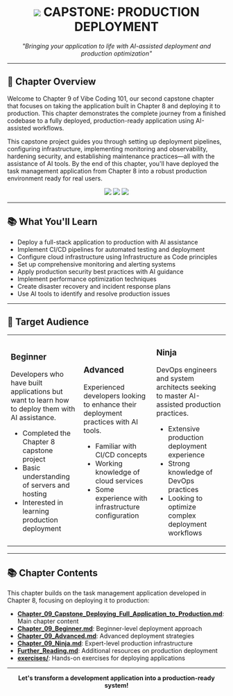 <div align="center">

# <img src="https://img.shields.io/badge/-CHAPTER_9-E67E22?style=for-the-badge"/> CAPSTONE: PRODUCTION DEPLOYMENT

<p align="center">
<i>"Bringing your application to life with AI-assisted deployment and production optimization"</i>
</p>

</div>

---

## 🚀 Chapter Overview

Welcome to Chapter 9 of Vibe Coding 101, our second capstone chapter that focuses on taking the application built in Chapter 8 and deploying it to production. This chapter demonstrates the complete journey from a finished codebase to a fully deployed, production-ready application using AI-assisted workflows.

This capstone project guides you through setting up deployment pipelines, configuring infrastructure, implementing monitoring and observability, hardening security, and establishing maintenance practices—all with the assistance of AI tools. By the end of this chapter, you'll have deployed the task management application from Chapter 8 into a robust production environment ready for real users.

<div align="center">
<img src="https://img.shields.io/badge/Reading_Time-60_minutes-blue?style=flat-square"/>
<img src="https://img.shields.io/badge/Practice_Time-180_minutes-green?style=flat-square"/>
<img src="https://img.shields.io/badge/⚙️_CAPSTONE_PROJECT-darkblue?style=flat-square"/>
</div>

---

## 📚 What You'll Learn

- Deploy a full-stack application to production with AI assistance
- Implement CI/CD pipelines for automated testing and deployment
- Configure cloud infrastructure using Infrastructure as Code principles
- Set up comprehensive monitoring and alerting systems
- Apply production security best practices with AI guidance
- Implement performance optimization techniques
- Create disaster recovery and incident response plans
- Use AI tools to identify and resolve production issues

---

## 👥 Target Audience

<table>
  <tr>
    <td width="33%">
      <h3>Beginner</h3>
      <p>Developers who have built applications but want to learn how to deploy them with AI assistance.</p>
      <ul>
        <li>Completed the Chapter 8 capstone project</li>
        <li>Basic understanding of servers and hosting</li>
        <li>Interested in learning production deployment</li>
      </ul>
    </td>
    <td width="33%">
      <h3>Advanced</h3>
      <p>Experienced developers looking to enhance their deployment practices with AI tools.</p>
      <ul>
        <li>Familiar with CI/CD concepts</li>
        <li>Working knowledge of cloud services</li>
        <li>Some experience with infrastructure configuration</li>
      </ul>
    </td>
    <td width="33%">
      <h3>Ninja</h3>
      <p>DevOps engineers and system architects seeking to master AI-assisted production practices.</p>
      <ul>
        <li>Extensive production deployment experience</li>
        <li>Strong knowledge of DevOps practices</li>
        <li>Looking to optimize complex deployment workflows</li>
      </ul>
    </td>
  </tr>
</table>

---

## 📚 Chapter Contents

This chapter builds on the task management application developed in Chapter 8, focusing on deploying it to production:

- **[Chapter_09_Capstone_Deploying_Full_Application_to_Production.md](./Chapter_09_Capstone_Deploying_Full_Application_to_Production.md)**: Main chapter content
- **[Chapter_09_Beginner.md](./Chapter_09_Beginner.md)**: Beginner-level deployment approach
- **[Chapter_09_Advanced.md](./Chapter_09_Advanced.md)**: Advanced deployment strategies
- **[Chapter_09_Ninja.md](./Chapter_09_Ninja.md)**: Expert-level production infrastructure
- **[Further_Reading.md](./Further_Reading.md)**: Additional resources on production deployment
- **[exercises/](./exercises/)**: Hands-on exercises for deploying applications

---

<div align="center">
  <p><strong>Let's transform a development application into a production-ready system!</strong></p>
</div>
